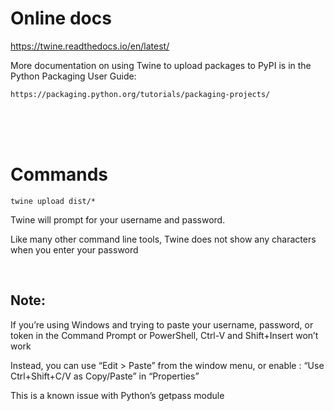 # Online docs

https://twine.readthedocs.io/en/latest/

More documentation on using Twine to upload packages to PyPI is in the 
Python Packaging User Guide:

    https://packaging.python.org/tutorials/packaging-projects/


<br/>
<br/>
<br/>

# Commands

```
twine upload dist/*

```

Twine will prompt for your username and password.


Like many other command line tools, Twine does not show any characters 
when you enter your password


<br/>

## Note:

If you’re using Windows and trying to paste your username, password, or 
token in the Command Prompt or PowerShell, Ctrl-V and Shift+Insert won’t 
work

Instead, you can use “Edit > Paste” from the window menu, or enable :
“Use Ctrl+Shift+C/V as Copy/Paste” in “Properties” 

This is a known issue with Python’s getpass module
